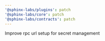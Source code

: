 ```yaml
---
'@sphinx-labs/plugins': patch
'@sphinx-labs/core': patch
'@sphinx-labs/contracts': patch
---
```


Improve rpc url setup for secret management
